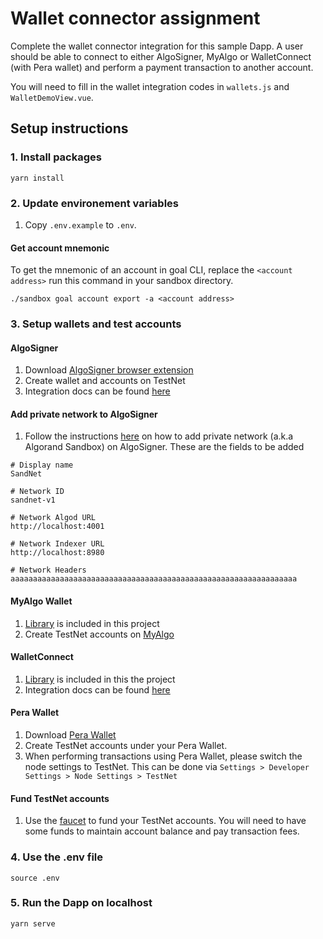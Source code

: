 # Wallet connector assignment

Complete the wallet connector integration for this sample Dapp. A user should be able to connect to either AlgoSigner, MyAlgo or WalletConnect (with Pera wallet) and perform a payment transaction to another account.

You will need to fill in the wallet integration codes in `wallets.js` and `WalletDemoView.vue`.

## Setup instructions

### 1. Install packages
```
yarn install
```

### 2. Update environement variables
1. Copy `.env.example` to `.env`.

#### Get account mnemonic
To get the mnemonic of an account in goal CLI, replace the `<account address>` run this command in your sandbox directory.
```
./sandbox goal account export -a <account address>
```

### 3. Setup wallets and test accounts
#### AlgoSigner
1. Download [AlgoSigner browser extension](https://chrome.google.com/webstore/detail/algosigner/kmmolakhbgdlpkjkcjkebenjheonagdm)
2. Create wallet and accounts on TestNet
3. Integration docs can be found [here](https://github.com/PureStake/algosigner)

#### Add private network to AlgoSigner
1. Follow the instructions [here](https://github.com/PureStake/algosigner/blob/develop/docs/add-network.md) on how to add private network (a.k.a Algorand Sandbox) on AlgoSigner. These are the fields to be added
```
# Display name
SandNet

# Network ID
sandnet-v1

# Network Algod URL
http://localhost:4001

# Network Indexer URL
http://localhost:8980

# Network Headers
aaaaaaaaaaaaaaaaaaaaaaaaaaaaaaaaaaaaaaaaaaaaaaaaaaaaaaaaaaaaaaaa
```

#### MyAlgo Wallet
1. [Library](https://github.com/randlabs/myalgo-connect) is included in this project
2. Create TestNet accounts on [MyAlgo](https://wallet.myalgo.com/home)

#### WalletConnect
1. [Library](https://docs.walletconnect.com/quick-start/dapps/client) is included in this the project
2. Integration docs can be found [here](https://developer.algorand.org/docs/get-details/walletconnect/#sign-transaction)

#### Pera Wallet
1. Download [Pera Wallet](https://perawallet.app/)
2. Create TestNet accounts under your Pera Wallet.
3. When performing transactions using Pera Wallet, please switch the node settings to TestNet. This can be done via `Settings > Developer Settings > Node Settings > TestNet`

#### Fund TestNet accounts
1. Use the [faucet](https://bank.testnet.algorand.network/) to fund your TestNet accounts. You will need to have some funds to maintain account balance and pay transaction fees.

### 4. Use the .env file
```
source .env
```

### 5. Run the Dapp on localhost
```
yarn serve
```
